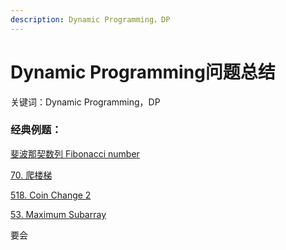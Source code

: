```yaml
---
description: Dynamic Programming，DP
---
```


# Dynamic Programming问题总结

关键词：Dynamic Programming，DP



### 经典例题：

[斐波那契数列 Fibonacci number](https://bhnigw.gitbook.io/leetcode/fei-bo-na-qi-shu-lie-fibonacci-number)

[70. 爬楼梯](https://bhnigw.gitbook.io/leetcode/leetcode-70.-climbing-stairs)

[518. Coin Change 2](https://bhnigw.gitbook.io/leetcode/leetcode-518.-coin-change-2)

[53. Maximum Subarray](https://bhnigw.gitbook.io/leetcode/leetcode-53.-maximum-subarray)

要会



